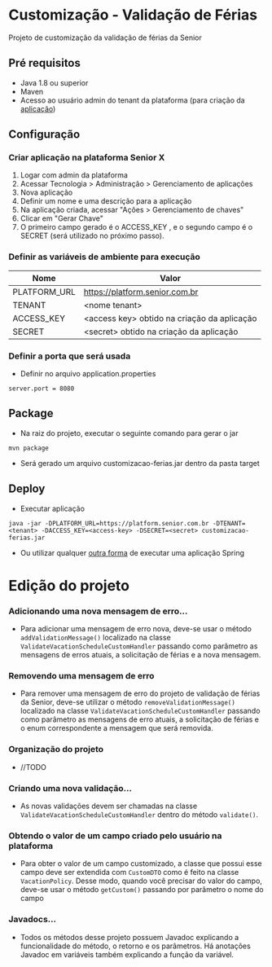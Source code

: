# Customização - Validação de Férias      
      
Projeto de customização da validação de férias da Senior      
      
## Pré requisitos    

* Java 1.8 ou superior
* Maven
* Acesso ao usuário admin do tenant da plataforma (para criação da [aplicação](https://documentacao.senior.com.br/seniorxplatform/index.htm#administracao/gerenciamento-de-aplicacoes.htm))
      
## Configuração    
    
###  Criar aplicação na plataforma Senior X    
    
 1. Logar com admin da plataforma    
 2. Acessar Tecnologia > Administração > Gerenciamento de aplicações    
 3. Nova aplicação    
 4. Definir um nome e uma descrição para a aplicação    
 5. Na aplicação criada, acessar "Ações > Gerenciamento de chaves"    
 6. Clicar em "Gerar Chave"    
 7. O primeiro campo gerado é o ACCESS_KEY , e o segundo campo é o SECRET (será utilizado no próximo passo).    
    
### Definir as variáveis de ambiente para execução      
      
|      Nome     |    Valor                                      |      
| ------------- | --------------------------------------------- |      
| PLATFORM_URL  | https://platform.senior.com.br                |      
| TENANT        | \<nome tenant>                                |      
| ACCESS_KEY    | \<access key> obtido na criação da aplicação  |      
| SECRET        | \<secret> obtido na criação da aplicação     |      

### Definir a porta que será usada     

* Definir no arquivo application.properties
```
server.port = 8080
```

## Package 

* Na raiz do projeto, executar o seguinte comando para gerar o jar
```
mvn package
```     
* Será gerado um arquivo customizacao-ferias.jar dentro da pasta target

## Deploy      

* Executar aplicação
```
java -jar -DPLATFORM_URL=https://platform.senior.com.br -DTENANT=<tenant> -DACCESS_KEY=<access-key> -DSECRET=<secret> customizacao-ferias.jar
```

* Ou utilizar qualquer [outra forma](https://docs.spring.io/spring-boot/docs/current/reference/html/using-boot-running-your-application.html) de executar uma aplicação Spring

# Edição do projeto

### Adicionando uma nova mensagem de erro...
* Para adicionar uma mensagem de erro nova, deve-se usar o método `addValidationMessage()` localizado na classe `ValidateVacationScheduleCustomHandler` passando como parâmetro as mensagens de erros atuais, a solicitação de férias e a nova mensagem.
### Removendo uma mensagem de erro
* Para remover uma mensagem de erro do projeto de validação de férias da Senior, deve-se utilizar o método `removeValidationMessage()` localizado na classe `ValidateVacationScheduleCustomHandler` passando como parâmetro as mensagens de erro atuais, a solicitação de férias e o enum correspondente a 
mensagem que será removida. 
### Organização do projeto
* //TODO
### Criando uma nova validação...
* As novas validações devem ser chamadas na classe `ValidateVacationScheduleCustomHandler` dentro do método `validate()`.
### Obtendo o valor de um campo criado pelo usuário na plataforma
* Para obter o valor de um campo customizado, a classe que possui esse campo deve ser extendida com `CustomDTO` como é feito na classe `VacationPolicy`. Desse modo, quando você precisar do valor do campo, deve-se usar o método `getCustom()` passando por parâmetro o nome do campo
### Javadocs...
* Todos os métodos desse projeto possuem Javadoc explicando a funcionalidade do método, o retorno e os parâmetros. Há anotações Javadoc em variáveis também explicando a função da variável.